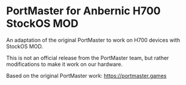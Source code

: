 # PortMaster for Anbernic H700 StockOS MOD

An adaptation of the original PortMaster to work on H700 devices with StockOS MOD.

This is not an official release from the PortMaster team, but rather modifications to make it work on our hardware.

Based on the original PortMaster work:
https://portmaster.games
